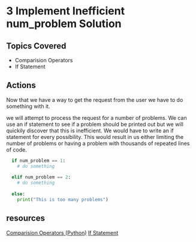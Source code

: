# 3 Implement Inefficient num_problem Solution

## Topics Covered

- Comparision Operators
- If Statement

## Actions

Now that we have a way to get the request from the user we have to do something with it. 

we will attempt to process the request for a number of problems. We can use an if statement to see if a problem should be printed out but we will quickily discover that this is inefficient. We would have to write an if statement for every possibility. This would result in us either limiting the number of problems or having a problem with thousands of repeated lines of code. 

```python
  if num_problem == 1:
    # do something
  
  elif num_problem == 2:
    # do something
  
  else:
    print("This is too many problems")
```

## resources

[Comparision Operators (Python)](https://www.w3schools.com/python/python_operators.asp)
[If Statement](https://docs.python.org/3/reference/compound_stmts.html#if)